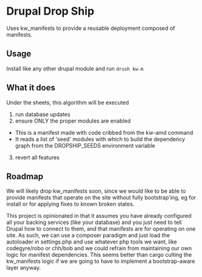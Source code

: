 # Drupal Drop Ship

Uses kw_manifests to provide a reusable deployment composed of manifests.

## Usage

Install like any other drupal module and run `drush kw-m`

## What it does

Under the sheets, this algorithm will be executed

1. run database updates
2. ensure ONLY the proper modules are enabled
  * This is a manifest made with code cribbed from the kw-amd command
  * It reads a list of 'seed' modules with which to build the dependency graph
    from the DROPSHIP_SEEDS environment variable
3. revert all features

## Roadmap

We will likely drop kw_manifests soon, since we would like to be able to provide
manifests that operate on the site without fully bootstrap'ing, eg for install
or for applying fixes to known broken states.

This project is opinionated in that it assumes you have already configured all
your backing services (like your database) and you just need to tell Drupal how
to connect to them, and that manifests are for operating on one site. As such,
we can use a composer paradigm and just load the autoloader in settings.php and
use whatever php tools we want, like codegyre/robo or chh/bob and we could
refrain from maintaining our own logic for manifest dependencies. This seems
better than cargo culting the kw_manifests logic if we are going to have to
implement a bootstrap-aware layer anyway.
